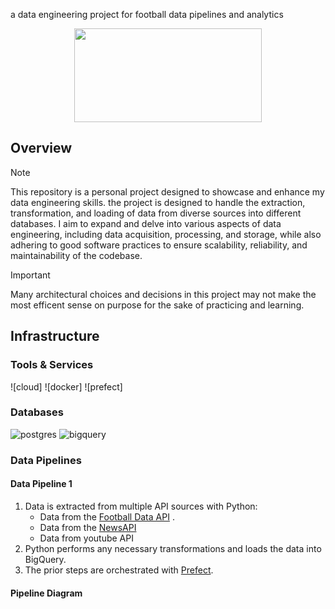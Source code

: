 
a data engineering project for football data pipelines and analytics

<p align="center">
<img height="150" width="300" src="https://drive.google.com/file/d/14CDJrOmEGlCEIuoklt7AQnvNw4VjqM-Z/view?usp=sharing"/>
</p>

## Overview
> [!NOTE]
> This repository is a personal project designed to showcase and enhance my data engineering skills. the project is designed to handle the extraction, transformation, and loading of data from diverse sources into different databases. I aim to expand and delve into various aspects of data engineering, including data acquisition, processing, and storage, while also adhering to good software practices to ensure scalability, reliability, and maintainability of the codebase.

> [!IMPORTANT]
> Many architectural choices and decisions in this project may not make the most efficent sense on purpose for the sake of practicing and learning.


## Infrastructure
### Tools & Services
![cloud] ![docker] ![prefect]

### Databases
![postgres](https://img.shields.io/badge/PostgreSQL-4169E1?style=flat-square&logo=postgresql&logoColor=white) ![bigquery](https://img.shields.io/badge/BigQuery-669DF6?style=flat-square&logo=googlebigquery&logoColor=white)


### Data Pipelines



#### Data Pipeline 1
1. Data is extracted from multiple API sources with Python:
    * Data from the [Football Data API](https://www.football-data.org/) .
    * Data from the [NewsAPI](https://newsapi.org) 
    * Data from youtube API 
2. Python performs any necessary transformations and loads the data into BigQuery.
3. The prior steps are orchestrated with [Prefect](https://www.prefect.io).



#### Pipeline Diagram
